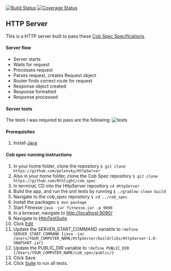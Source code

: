 [![Build Status](https://travis-ci.org/pelensky/HttpServer.svg?branch=master)](https://travis-ci.org/pelensky/HttpServer)
[![Coverage Status](http://coveralls.io/repos/github/pelensky/HttpServer/badge.svg?branch=master)](https://coveralls.io/github/pelensky/HttpServer?branch=master)

## HTTP Server

This is a HTTP server built to pass these [Cob Spec Specifications](https://github.com/8thlight/cob_spec).

#### Server flow
- Server starts
- Waits for request
- Processes request
- Parses request, creates Request object
- Router finds correct route for request
- Response object created
- Response formatted
- Response processed

#### Server tests
The tests I was required to pass are the following:
![tests](https://i.imgur.com/2T0QVTm.png)

#### Prerequisites 
1. Install [Java](http://www.oracle.com/technetwork/java/javase/downloads/index.html)

#### Cob spec running instructions
1. In your home folder, clone the repository `$ git clone https://github.com/pelensky/HttpServer`
2. Also in your home folder, clone the Cob Spec repository `$ git clone https://github.com/8thlight/cob_spec` 
3. In terminal, CD into the HttpServer repository `cd HttpServer`
4. Build the app, and run the unit tests by running `$ ./gradlew clean build`
5. Navigate to the cob_spec repository `$ cd ../cob_spec`
6. Install the packages `$ mvn package`
7. Start Fitnesse `java -jar fitnesse.jar -p 9090`
8. In a browser, navigate to [http://localhost:9090/](http://localhost:9090/)
9. Navigate to [HttpTestSuite](http://localhost:9090/HttpTestSuite)
10. Click [Edit](http://localhost:9090/HttpTestSuite?edit)
11. Update the SERVER_START_COMMAND variable to `!define SERVER_START_COMMAND {java -jar /Users/YOUR_COMPUTER_NAME/HttpServer/build/libs/HttpServer-1.0-SNAPSHOT.jar}`
12. Update the PUBLIC_DIR variable to `!define PUBLIC_DIR {/Users/YOUR_COMPUTER_NAME/cob_spec/public/}`
13. Click Save
14. Click [Suite](http://localhost:9090/HttpTestSuite?suite) to run all tests.
